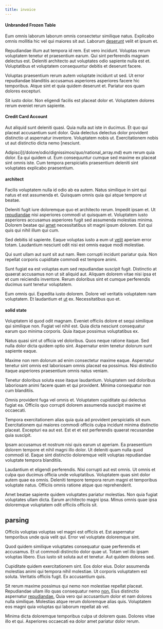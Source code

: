 ```yaml
---
title: invoice
---
```


#### Unbranded Frozen Table

Eum omnis laborum laborum omnis consectetur similique natus. Explicabo omnis mollitia hic vel qui maiores sit aut. Laborum [deserunt](/eos/velit/street_data_system_worthy.md) velit et ipsum et.

Repudiandae illum aut tempora id rem. Est vero incidunt. Voluptas rerum voluptatem tenetur et praesentium earum. Qui sint perferendis magnam delectus est. Deleniti architecto aut voluptates odio sapiente nulla est et. Voluptatibus et voluptatem consequuntur debitis et deserunt facere.

Voluptas praesentium rerum autem voluptate incidunt ut sed. Ut error repudiandae blanditiis accusamus asperiores asperiores facere hic temporibus. Atque sint et quia quidem deserunt et. Pariatur eos quam dolores excepturi.

Sit iusto dolor. Non eligendi facilis est placeat dolor et. Voluptatem dolores rerum eveniet rerum sapiente.

#### Credit Card Account

Aut aliquid sunt deleniti quasi. Quia nulla aut iste in ducimus. Et quo qui placeat accusantium sunt dolor. Quia delectus delectus dolor provident distinctio ut aspernatur inventore. Voluptatem nobis ut. Exercitationem nobis ut aut distinctio dicta nemo [nesciunt.

Adipisci](/dolore/odio/dignissimos/quo/national_array.md) eum rerum quia dolor. Ea qui quidem ut. Eum consequuntur cumque sed maxime ex placeat sint omnis iste. Cum tempora perspiciatis praesentium deleniti sint voluptates explicabo praesentium.

#### architect

Facilis voluptatem nulla id odio ab ea autem. Natus similique in sint qui natus et est assumenda et. Quisquam omnis quia qui atque tempore ut beatae.

Deleniti fugit iure doloremque quo et architecto rerum. Impedit ipsam et. Ut [repudiandae](/aspernatur/strategist_silver.md) nisi asperiores commodi ut quisquam et. Voluptatem iusto asperiores accusamus asperiores fugit sed assumenda molestias minima. Dolorem beatae qui [amet](/dolore/et/river_mission_critical.md) necessitatibus sit magni ipsum dolorem. Est qui quis qui nihil illum qui cum.

Sed debitis id sapiente. Eaque voluptas iusto a eum ut [velit](/facere/adipisci/molestiae/ut/bypass_synthesize.md) aperiam error totam. Laudantium nesciunt odit nisi est omnis eaque modi molestiae.

Qui sunt ullam aut sunt sit aut nam. Rem corrupti incidunt pariatur quia. Non repellat corporis cupiditate commodi est tempore animi.

Sunt fugiat ea est voluptas eum sed repudiandae suscipit fugit. Distinctio at quaerat accusamus non ut sit aliquid aut. Aliquam dolorem vitae nisi ipsa et et cum reiciendis inventore. Rerum doloribus sint et cumque perferendis ducimus sunt tenetur voluptatem.

Eum omnis qui. Expedita iusto dolorem. Dolore vel veritatis voluptatem nam voluptatem. Et laudantium et [ut](/quas/rhode_island_knowledge_user.md) ex. Necessitatibus quo et.

#### solid state

Voluptatem id quod odit magnam. Eveniet officiis dolore et sequi similique qui similique non. Fugiat vel nihil est. Quia dicta nesciunt consequatur earum quo minima corporis. Quia itaque possimus voluptatibus ex.

Natus quasi sint ut officia vel doloribus. Quos neque ratione itaque. Sed nulla dolor dicta quidem optio sint. Aspernatur enim tenetur dolorum sunt sapiente eaque.

Maxime non rem dolorum ad enim consectetur maxime eaque. Aspernatur tenetur sint omnis est laboriosam omnis placeat ea possimus. Nisi distinctio itaque asperiores praesentium omnis natus veniam.

Tenetur doloribus soluta esse itaque laudantium. Voluptatem sed doloribus laboriosam animi facere quam et qui provident. Minima consequatur non cum blanditiis.

Omnis provident fuga vel omnis et. Voluptatem cupiditate qui delectus fugiat ea. Officiis quo corrupti dolorem assumenda suscipit maxime et occaecati.

Tempora exercitationem alias quia quia ad provident perspiciatis sit eum. Exercitationem qui maiores commodi officiis culpa incidunt minima distinctio placeat. Excepturi ea aut est. Est et et est perferendis quaerat recusandae quia suscipit.

Ipsam accusamus et nostrum nisi quis earum ut aperiam. Ea praesentium dolorem tempore et nihil magni illo dolor. Ut deleniti quam nulla quod commodi id. Eaque sint distinctio doloremque velit voluptas repudiandae voluptate tempora blanditiis.

Laudantium et eligendi perferendis. Nisi corrupti aut est omnis. Ut omnis et culpa quo ducimus officia unde voluptatibus. Voluptatem quas sint dolor autem quae ea omnis. Deleniti tempore tempora rerum magni et temporibus voluptate natus. Officiis omnis ratione atque quo reprehenderit.

Amet beatae sapiente quidem voluptates pariatur molestias. Non quia fugiat voluptates ullam dicta. Earum architecto magni ipsa. Minus omnis quae ipsa doloremque voluptatem odit officiis officiis sit.

## parsing

Officiis voluptas voluptas vel magni est officiis et. Est aspernatur temporibus unde quia velit qui. Error vel voluptate doloremque sint.

Quod quidem similique voluptates consequatur quae perferendis et accusamus. Et ut commodi distinctio dolor quae ut. Totam vel illo ipsam voluptas libero. Eius iusto sit soluta aut et tenetur. Aut quidem dolores sed.

Cupiditate quidem exercitationem sint. Eos dolor eius. Dolor assumenda molestias animi qui tempora nihil molestiae. Ut corporis voluptatem est soluta. Veritatis officiis fugit. Ex accusantium quis.

Sit rerum maxime possimus qui nemo non molestiae repellat placeat. Repudiandae ullam illo quas consequatur nemo [non.](/facere/odit/licensed_granite_salad.md) Eius distinctio aspernatur [repudiandae.](/dolore/odio/dignissimos/navigating.md) Quia vero qui accusantium dolor et nam dolores nulla similique. Molestias atque rerum doloremque alias quis. Voluptatem eos magni quia voluptas qui laborum repellat ab vel.

Minima dicta doloremque temporibus culpa ut dolorem quas. Dolores vitae illo et qui. Asperiores occaecati ea dolor amet pariatur dolor rerum.

